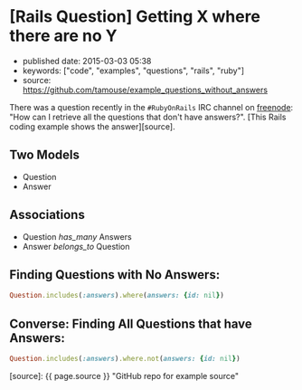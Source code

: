 # [Rails Question] Getting X where there are no Y

- published date: 2015-03-03 05:38
- keywords: ["code", "examples", "questions", "rails", "ruby"]
- source: https://github.com/tamouse/example_questions_without_answers


There was a question recently in the `#RubyOnRails` IRC channel on
[freenode]: "How can I retrieve all the questions that don't have
answers?". [This Rails coding example shows the answer][source].

## Two Models

* Question
* Answer

## Associations

* Question *has_many* Answers
* Answer *belongs_to* Question

## Finding Questions with No Answers:

```ruby
Question.includes(:answers).where(answers: {id: nil})
```

## Converse: Finding All Questions that have Answers:

```ruby
Question.includes(:answers).where.not(answers: {id: nil})
```



[freenode]: http://www.freenode.net "Freenode IRC Network"
[source]: {{ page.source }} "GitHub repo for example source"

